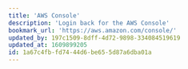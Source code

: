 ```yaml
---
title: 'AWS Console'
description: 'Login back for the AWS Console'
bookmark_url: 'https://aws.amazon.com/console/'
updated_by: 197c1509-8dff-4d72-9898-334084519619
updated_at: 1609899205
id: 1a67c4fb-fd74-44d6-be65-5d87a6dba01a
---
```

